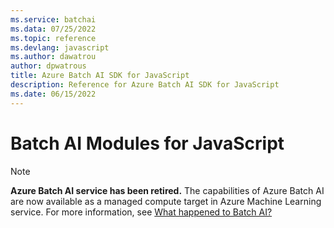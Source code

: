 ```yaml
---
ms.service: batchai
ms.data: 07/25/2022
ms.topic: reference
ms.devlang: javascript
ms.author: dawatrou
author: dpwatrous
title: Azure Batch AI SDK for JavaScript
description: Reference for Azure Batch AI SDK for JavaScript
ms.date: 06/15/2022
---
```

# Batch AI Modules for JavaScript

>[!NOTE]
>**Azure Batch AI service has been retired.** The capabilities of Azure Batch AI are now available as a managed compute target in Azure Machine Learning service. For more information, see [What happened to Batch AI?](https://aka.ms/batchai-retirement)